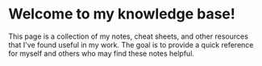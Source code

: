 # Welcome to my knowledge base!

This page is a collection of my notes, cheat sheets, and other resources that I've found useful in my work. The goal is to provide a quick reference for myself and others who may find these notes helpful.
